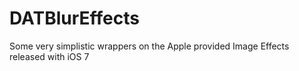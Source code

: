 DATBlurEffects
==============

Some very simplistic wrappers on the Apple provided Image Effects released with iOS 7
